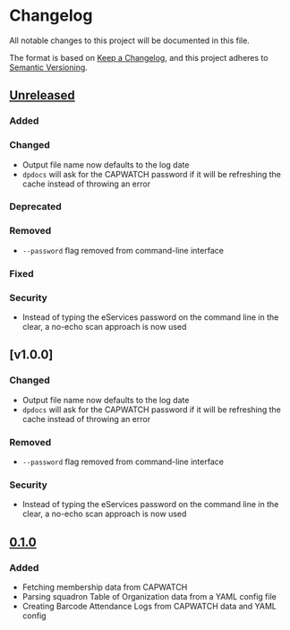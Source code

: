 # Changelog

All notable changes to this project will be documented in this file.

The format is based on [Keep a Changelog](https://keepachangelog.com/en/1.0.0/),
and this project adheres to [Semantic Versioning](https://semver.org/spec/v2.0.0.html).

## [Unreleased]

### Added

### Changed
- Output file name now defaults to the log date
- `dpdocs` will ask for the CAPWATCH password if it will be refreshing the cache instead of throwing an error

### Deprecated

### Removed
- `--password` flag removed from command-line interface

### Fixed

### Security
- Instead of typing the eServices password on the command line in the clear, a no-echo scan approach is now used

## [v1.0.0]

### Changed
- Output file name now defaults to the log date
- `dpdocs` will ask for the CAPWATCH password if it will be refreshing the cache instead of throwing an error

### Removed
- `--password` flag removed from command-line interface

### Security
- Instead of typing the eServices password on the command line in the clear, a no-echo scan approach is now used

## [0.1.0]

### Added
- Fetching membership data from CAPWATCH
- Parsing squadron Table of Organization data from a YAML config file
- Creating Barcode Attendance Logs from CAPWATCH data and YAML config

[unreleased]: https://github.com/ut080/bcs-portal/compare/v0.1.0...HEAD
[1.0.0]: https://github.com/ut080/bcs-portal/compare/v0.1.0...v1.0.0
[0.1.0]: https://github.com/ut080/bcs-portal/releases/tag/v0.1.0
